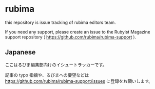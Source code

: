 # rubima

this repository is issue tracking of rubima editors team.

If you need any support, please create an issue to the Rubyist Magazine support repository ( https://github.com/rubima/rubima-support ).

## Japanese

ここはるびま編集部向けのイシュートラッカーです。

記事の typo 指摘や、るびまへの要望などは
https://github.com/rubima/rubima-support/issues
に登録をお願いします。
